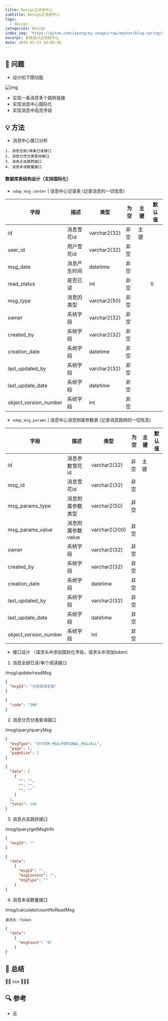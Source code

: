 ```yaml
---
title: Design之消息中心
subtitle: Design之消息中心
tags:
  - design
categories: Design
index_img: 'https://gitee.com/ispong/my-images/raw/master/blog-spring/design/design.png'
excerpt: 系统设计之消息中心
date: 2020-05-23 10:00:40
---
```


## 🙋 问题

- 设计如下图功能

![img](https://gitee.com/ispong/my-images/raw/master/blog-spring/design/9215ef.png) 

- 实现一条消息多个跳转链接
- 实现消息中心国际化
- 实现消息中高亮字段

## 💡 方法

- 消息中心接口分析


```text
1. 消息全部/单条已读接口  
2. 消息分页分类查询接口 
3. 消息点击跳转接口
4. 消息未读数量接口
```

#### 数据库表结构设计（支持国际化）

- `xdap_msg_center` | 消息中心记录表 (记录消息的一切信息)

| 字段 | 描述 | 类型 | 为空 | 主键 | 默认值 |
| --- | --- | --- | --- | --- | --- |
| id | 消息雪花id  | varchar2(32) | 非空 | 主键| |
| user_id | 用户雪花id  | varchar2(32) | 非空 | | |
| msg_date | 消息产生时间  | datetime | 非空 | | |
| read_status | 是否已读  | int | 非空 | | 0 |
| msg_type | 消息的类型  | varchar2(50) | 非空| | |
| owner | 系统字段  | varchar2(32) | 非空| | |
| created_by | 系统字段  | varchar2(32) |非空 | | |
| creation_date | 系统字段  | datetime |非空 | | |
| last_updated_by | 系统字段  | varchar2(32) |非空 | | |
| last_update_date | 系统字段  | datetime |非空 | | |
| object_version_number | 系统字段  | int |非空 | | |

- `xdap_msg_params` | 消息中心消息附属参数表 (记录消息跳转的一切信息)

| 字段 | 描述 | 类型 | 为空 | 主键 | 默认值 |
| --- | --- | --- | --- | --- | --- |
| id | 消息参数雪花id  | varchar2(32) | 非空 | 主键| |
| msg_id | 消息雪花id  | varchar2(32) | 非空 | | |
| msg_params_type | 消息附属参数类型 | varchar2(50) | 非空 | | |
| msg_params_value | 消息附属参数value  | varchar2(200) | 非空 | | |
| owner | 系统字段  | varchar2(32) | 非空| | |
| created_by | 系统字段  | varchar2(32) |非空 | | |
| creation_date | 系统字段  | datetime |非空 | | |
| last_updated_by | 系统字段  | varchar2(32) |非空 | | |
| last_update_date | 系统字段  | datetime |非空 | | |
| object_version_number | 系统字段  | int |非空 | | |

- 接口设计 （请求头中添加国际化字段，请求头中添加token）

1. 消息全部已读/单个阅读接口

/msg/update/readMsg
```json
{
  "msgId": "为空阅读全部"
}
```

```json
{
  "code": "200"
}
```

2. 消息分页分类查询接口

/msg/query/queryMsg
```json
{
  "msgType": "SYSTEM_MSG/PERSONAL_MSG/ALL",
  "page": 1,
  "pageSize": 2
}
```

```json
{
  "data": [
    {
      "": "",
      "": "",
      "": ""
    }   
  ],
  "total": 100
}
```

3. 消息点击跳转接口

/msg/query/getMsgInfo
```json
{
  "msgId": ""
}
```

```json
{
  "data":
    {
      "msgId": "",
      "msgContent": "",
      "msgType": ""
    }   
}
```

4. 消息未读数量接口

/msg/calculate/countNoReadMsg
```text
请求头：token
```

```json
{
  "data":
    {
      "msgCount": "0"
    }   
}
```

## 📝 总结

🎈🎈 xxx  🎉🎉🎉

## 🔍 参考

- 无
